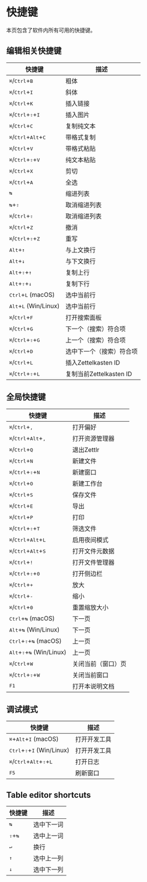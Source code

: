 # 快捷键

本页包含了软件内所有可用的快捷键。

## 编辑相关快捷键

| 快捷键                                                   | 描述                         |
|----------------------------------------------------------|------------------------------|
| <kbd>⌘</kbd>/<kbd>Ctrl</kbd>+<kbd>B</kbd>                | 粗体                         |
| <kbd>⌘</kbd>/<kbd>Ctrl</kbd>+<kbd>I</kbd>                | 斜体                         |
| <kbd>⌘</kbd>/<kbd>Ctrl</kbd>+<kbd>K</kbd>                | 插入链接                     |
| <kbd>⌘</kbd>/<kbd>Ctrl</kbd>+<kbd>⇧</kbd>+<kbd>I</kbd>   | 插入图片                     |
| <kbd>⌘</kbd>/<kbd>Ctrl</kbd>+<kbd>C</kbd>                | 复制纯文本                   |
| <kbd>⌘</kbd>/<kbd>Ctrl</kbd>+<kbd>Alt</kbd>+<kbd>C</kbd> | 带格式复制                   |
| <kbd>⌘</kbd>/<kbd>Ctrl</kbd>+<kbd>V</kbd>                | 带格式粘贴                   |
| <kbd>⌘</kbd>/<kbd>Ctrl</kbd>+<kbd>⇧</kbd>+<kbd>V</kbd>   | 纯文本粘贴                   |
| <kbd>⌘</kbd>/<kbd>Ctrl</kbd>+<kbd>X</kbd>                | 剪切                         |
| <kbd>⌘</kbd>/<kbd>Ctrl</kbd>+<kbd>A</kbd>                | 全选                         |
| <kbd>↹</kbd>                                             | 缩进列表                     |
| <kbd>↹</kbd>+<kbd>⇧</kbd>                                | 取消缩进列表                 |
| <kbd>⌘</kbd>/<kbd>Ctrl</kbd>+<kbd>⇧</kbd>                | 取消缩进列表                 |
| <kbd>⌘</kbd>/<kbd>Ctrl</kbd>+<kbd>Z</kbd>                | 撤消                         |
| <kbd>⌘</kbd>/<kbd>Ctrl</kbd>+<kbd>⇧</kbd>+<kbd>Z</kbd>   | 重写                         |
| <kbd>Alt</kbd>+<kbd>↑</kbd>                              | 与上文换行                   |
| <kbd>Alt</kbd>+<kbd>↓</kbd>                              | 与下文换行                   |
| <kbd>Alt</kbd>+<kbd>⇧</kbd>+<kbd>↑</kbd>                 | 复制上行                     |
| <kbd>Alt</kbd>+<kbd>⇧</kbd>+<kbd>↓</kbd>                 | 复制下行                     |
| <kbd>Ctrl</kbd>+<kbd>L</kbd> (macOS)                     | 选中当前行                   |
| <kbd>Alt</kbd>+<kbd>L</kbd> (Win/Linux)                  | 选中当前行                   |
| <kbd>⌘</kbd>/<kbd>Ctrl</kbd>+<kbd>F</kbd>                | 打开搜索面板                 |
| <kbd>⌘</kbd>/<kbd>Ctrl</kbd>+<kbd>G</kbd>                | 下一个（搜索）符合项         |
| <kbd>⌘</kbd>/<kbd>Ctrl</kbd>+<kbd>⇧</kbd>+<kbd>G</kbd>   | 上一个（搜索）符合项         |
| <kbd>⌘</kbd>/<kbd>Ctrl</kbd>+<kbd>D</kbd>                | 选中下一个（搜索）符合项     |
| <kbd>⌘</kbd>/<kbd>Ctrl</kbd>+<kbd>L</kbd>                | 插入Zettelkasten ID          |
| <kbd>⌘</kbd>/<kbd>Ctrl</kbd>+<kbd>⇧</kbd>+<kbd>L</kbd>   | 复制当前Zettelkasten ID      |

## 全局快捷键

| 快捷键                                                   | 描述                    |
|----------------------------------------------------------|-------------------------|
| <kbd>⌘</kbd>/<kbd>Ctrl</kbd>+<kbd>,</kbd>                | 打开偏好                |
| <kbd>⌘</kbd>/<kbd>Ctrl</kbd>+<kbd>Alt</kbd>+<kbd>,</kbd> | 打开资源管理器          |
| <kbd>⌘</kbd>/<kbd>Ctrl</kbd>+<kbd>Q</kbd>                | 退出Zettlr              |
| <kbd>⌘</kbd>/<kbd>Ctrl</kbd>+<kbd>N</kbd>                | 新建文件                |
| <kbd>⌘</kbd>/<kbd>Ctrl</kbd>+<kbd>⇧</kbd>+<kbd>N</kbd>   | 新建窗口                |
| <kbd>⌘</kbd>/<kbd>Ctrl</kbd>+<kbd>O</kbd>                | 新建工作台              |
| <kbd>⌘</kbd>/<kbd>Ctrl</kbd>+<kbd>S</kbd>                | 保存文件                |
| <kbd>⌘</kbd>/<kbd>Ctrl</kbd>+<kbd>E</kbd>                | 导出                    |
| <kbd>⌘</kbd>/<kbd>Ctrl</kbd>+<kbd>P</kbd>                | 打印                    |
| <kbd>⌘</kbd>/<kbd>Ctrl</kbd>+<kbd>⇧</kbd>+<kbd>T</kbd>   | 筛选文件                |
| <kbd>⌘</kbd>/<kbd>Ctrl</kbd>+<kbd>Alt</kbd>+<kbd>L</kbd> | 启用夜间模式            |
| <kbd>⌘</kbd>/<kbd>Ctrl</kbd>+<kbd>Alt</kbd>+<kbd>S</kbd> | 打开文件元数据          |
| <kbd>⌘</kbd>/<kbd>Ctrl</kbd>+<kbd>!</kbd>                | 打开文件管理器          |
| <kbd>⌘</kbd>/<kbd>Ctrl</kbd>+<kbd>⇧</kbd>+<kbd>0</kbd>   | 打开侧边栏              |
| <kbd>⌘</kbd>/<kbd>Ctrl</kbd>+<kbd>+</kbd>                | 放大                    |
| <kbd>⌘</kbd>/<kbd>Ctrl</kbd>+<kbd>-</kbd>                | 缩小                    |
| <kbd>⌘</kbd>/<kbd>Ctrl</kbd>+<kbd>0</kbd>                | 重置缩放大小            |
| <kbd>Ctrl</kbd>+<kbd>↹</kbd> (macOS)                     | 下一页                  |
| <kbd>Alt</kbd>+<kbd>↹</kbd> (Win/Linux)                  | 下一页                  |
| <kbd>Ctrl</kbd>+<kbd>⇧</kbd>+<kbd>↹</kbd> (macOS)        | 上一页                  |
| <kbd>Alt</kbd>+<kbd>⇧</kbd>+<kbd>↹</kbd> (Win/Linux)     | 上一页                  |
| <kbd>⌘</kbd>/<kbd>Ctrl</kbd>+<kbd>W</kbd>                | 关闭当前（窗口）页      |
| <kbd>⌘</kbd>/<kbd>Ctrl</kbd>+<kbd>⇧</kbd>+<kbd>W</kbd>   | 关闭当前窗口            |
| <kbd>F1</kbd>                                            | 打开本说明文档          |

## 调试模式

| 快捷键                                                                | 描述          |
|-----------------------------------------------------------------------|---------------|
| <kbd>⌘</kbd>+<kbd>Alt</kbd>+<kbd>I</kbd> (macOS)                      | 打开开发工具  |
| <kbd>Ctrl</kbd>+<kbd>⇧</kbd>+<kbd>I</kbd> (Win/Linux)                 | 打开开发工具  |
| <kbd>⌘</kbd>/<kbd>Ctrl</kbd>+<kbd>Alt</kbd>+<kbd>⇧</kbd>+<kbd>L</kbd> | 打开日志      |
| <kbd>F5</kbd>                                                         | 刷新窗口      |

## Table editor shortcuts

| 快捷键                    | 描述                 |
|---------------------------|----------------------|
| <kbd>↹</kbd>              | 选中下一词           |
| <kbd>⇧</kbd>+<kbd>↹</kbd> | 选中上一词           |
| <kbd>↵</kbd>              | 换行                 |
| <kbd>↑</kbd>              | 选中上一列           |
| <kbd>↓</kbd>              | 选中下一列           |
